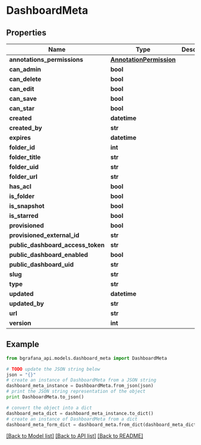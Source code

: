 # DashboardMeta


## Properties
Name | Type | Description | Notes
------------ | ------------- | ------------- | -------------
**annotations_permissions** | [**AnnotationPermission**](AnnotationPermission.md) |  | [optional] 
**can_admin** | **bool** |  | [optional] 
**can_delete** | **bool** |  | [optional] 
**can_edit** | **bool** |  | [optional] 
**can_save** | **bool** |  | [optional] 
**can_star** | **bool** |  | [optional] 
**created** | **datetime** |  | [optional] 
**created_by** | **str** |  | [optional] 
**expires** | **datetime** |  | [optional] 
**folder_id** | **int** |  | [optional] 
**folder_title** | **str** |  | [optional] 
**folder_uid** | **str** |  | [optional] 
**folder_url** | **str** |  | [optional] 
**has_acl** | **bool** |  | [optional] 
**is_folder** | **bool** |  | [optional] 
**is_snapshot** | **bool** |  | [optional] 
**is_starred** | **bool** |  | [optional] 
**provisioned** | **bool** |  | [optional] 
**provisioned_external_id** | **str** |  | [optional] 
**public_dashboard_access_token** | **str** |  | [optional] 
**public_dashboard_enabled** | **bool** |  | [optional] 
**public_dashboard_uid** | **str** |  | [optional] 
**slug** | **str** |  | [optional] 
**type** | **str** |  | [optional] 
**updated** | **datetime** |  | [optional] 
**updated_by** | **str** |  | [optional] 
**url** | **str** |  | [optional] 
**version** | **int** |  | [optional] 

## Example

```python
from bgrafana_api.models.dashboard_meta import DashboardMeta

# TODO update the JSON string below
json = "{}"
# create an instance of DashboardMeta from a JSON string
dashboard_meta_instance = DashboardMeta.from_json(json)
# print the JSON string representation of the object
print DashboardMeta.to_json()

# convert the object into a dict
dashboard_meta_dict = dashboard_meta_instance.to_dict()
# create an instance of DashboardMeta from a dict
dashboard_meta_form_dict = dashboard_meta.from_dict(dashboard_meta_dict)
```
[[Back to Model list]](../README.md#documentation-for-models) [[Back to API list]](../README.md#documentation-for-api-endpoints) [[Back to README]](../README.md)


